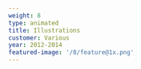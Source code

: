 ```yaml
---
weight: 8
type: animated
title: Illustrations
customer: Various
year: 2012-2014
featured-image: '/8/feature@1x.png'
---
```

